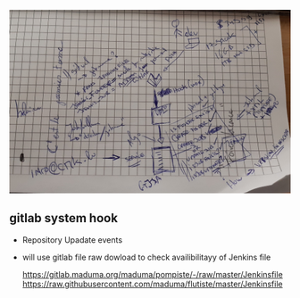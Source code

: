 ![Design of auto jenkins jobs](design.jpg)

## gitlab system hook
- Repository Upadate events
- will use gitlab file raw dowload to check availibilitayy of Jenkins file

    https://gitlab.maduma.org/maduma/pompiste/-/raw/master/Jenkinsfile
    https://raw.githubusercontent.com/maduma/flutiste/master/Jenkinsfile

